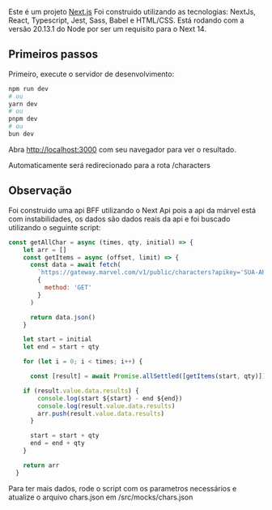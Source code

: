 Este é um projeto [Next.js](https://nextjs.org/)
Foi construido utilizando as tecnologias: NextJs, React, Typescript, Jest, Sass, Babel e HTML/CSS. Está rodando com a versão 20.13.1 do Node por ser um requisito para o Next 14.

## Primeiros passos

Primeiro, execute o servidor de desenvolvimento:

```bash
npm run dev
# ou
yarn dev
# ou
pnpm dev
# ou
bun dev
```

Abra [http://localhost:3000](http://localhost:3000) com seu navegador para ver o resultado.

Automaticamente será redirecionado para a rota /characters

## Observação

Foi construido uma api BFF utilizando o Next Api pois a api da márvel está com instabilidades, os dados são dados reais da api e foi buscado utilizando o seguinte script:

```javascript
const getAllChar = async (times, qty, initial) => {
    let arr = []
    const getItems = async (offset, limit) => {
      const data = await fetch(
        `https://gateway.marvel.com/v1/public/characters?apikey='SUA-API'&hash='SUA-HASH'&ts=001&offset=${offset}&limit=${limit}`,
        {
          method: 'GET'
        }
      )

      return data.json()
    }

    let start = initial
    let end = start + qty

    for (let i = 0; i < times; i++) {

      const [result] = await Promise.allSettled([getItems(start, qty)])

    if (result.value.data.results) {
        console.log(start ${start} - end ${end})
        console.log(result.value.data.results)
        arr.push(result.value.data.results)
      }

      start = start + qty
      end = end + qty
    }

    return arr
  }
```

Para ter mais dados, rode o script com os parametros necessários e atualize o arquivo chars.json em /src/mocks/chars.json
